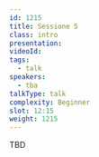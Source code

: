 ```yaml
---
id: 1215
title: Sessione 5
class: intro
presentation:
videoId:
tags:
  - talk
speakers:
  - tba
talkType: talk
complexity: Beginner
slot: 12:15
weight: 1215
---
```


TBD
